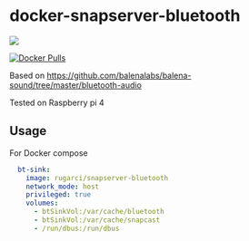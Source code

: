 # docker-snapserver-bluetooth

[![](https://images.microbadger.com/badges/image/rugarci/snapserver-bluetooth.svg)](https://microbadger.com/images/rugarci/snapserver-bluetooth)

[![Docker Pulls](https://img.shields.io/docker/pulls/rugarci/snapserver-bluetooth.svg)](https://hub.docker.com/r/rugarci/snapserver-bluetooth/) 

Based on https://github.com/balenalabs/balena-sound/tree/master/bluetooth-audio

Tested on Raspberry pi 4


## Usage

For Docker compose

```yaml
  bt-sink:
    image: rugarci/snapserver-bluetooth
    network_mode: host
    privileged: true
    volumes:
      - btSinkVol:/var/cache/bluetooth
      - btSinkVol:/var/cache/snapcast
      - /run/dbus:/run/dbus

```
